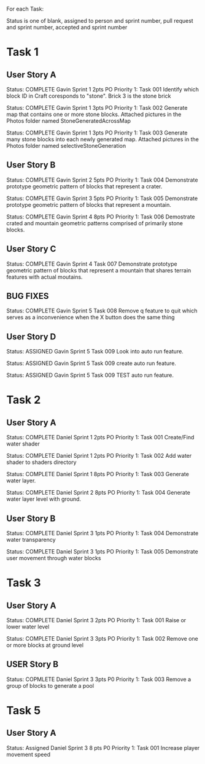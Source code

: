 For each Task:

Status is one of blank, assigned to person and sprint number, pull request and sprint number, accepted and sprint number
# Task 1
## User Story A
 Status: COMPLETE Gavin Sprint 1 2pts PO Priority 1: Task 001 Identify which block ID in Craft coresponds to "stone".
                        Brick 3 is the stone brick
                        
  Status: COMPLETE Gavin Sprint 1 3pts PO Priority 1: Task 002 Generate map that contains one or more stone blocks.
                        Attached pictures in the Photos folder named StoneGeneratedAcrossMap
                        
  Status: COMPLETE Gavin Sprint 1 3pts PO Priority 1: Task 003 Generate many stone blocks into each newly generated map.
                        Attached pictures in the Photos folder named selectiveStoneGeneration
  
## User Story B
 Status: COMPLETE Gavin Sprint 2 5pts PO Priority 1: Task 004 Demonstrate prototype geometric pattern of blocks that represent a crater.
  
Status: COMPLETE Gavin Sprint 3  5pts PO Priority 1: Task 005 Demonstrate prototype geometric pattern of blocks that represent a mountain.
  
Status: COMPLETE Gavin Sprint 4  8pts PO Priority 1: Task 006 Demostrate crated and mountain geometric patterns comprised of primarily stone blocks.

## User Story C
 Status: COMPLETE Gavin Sprint 4 Task 007 Demonstrate prototype geometric pattern of blocks that represent a mountain that shares terrain features with actual moutains.
 
 ## BUG FIXES
 Status: COMPLETE Gavin Sprint 5 Task 008 Remove q feature to quit which serves as a inconvenience when the X button does the same thing
 
## User Story D
 Status: ASSIGNED Gavin Sprint 5 Task 009 Look into auto run feature.
 
 Status: ASSIGNED Gavin Sprint 5 Task 009 create auto run feature.
 
 Status: ASSIGNED Gavin Sprint 5 Task 009 TEST auto run feature.
 
# Task 2
## User Story A
  Status: COMPLETE Daniel Sprint 1 2pts PO Priority 1: Task 001 Create/Find water shader
  
  Status: COMPLETE Daniel Sprint 1 2pts PO Priority 1: Task 002 Add water shader to shaders directory
  
  Status: COMPLETE Daniel Sprint 1 8pts PO Priority 1: Task 003 Generate water layer.
  
  Status: COMPLETE Daniel Sprint 2 8pts PO Priority 1: Task 004 Generate water layer level with ground.
  
## User Story B
  Status: COMPLETE Daniel Sprint 3 1pts PO Priority 1: Task 004 Demonstrate water transparency
  
  Status: COMPLETE Daniel Sprint 3 1pts PO Priority 1: Task 005 Demonstrate user movement through water blocks
  
  # Task 3
## User Story A
  Status: COMPLETE Daniel Sprint 3 2pts PO Priority 1: Task 001 Raise or lower water level
  
  Status: COMPLETE Daniel Sprint 3 3pts PO Priority 1: Task 002 Remove one or more blocks at ground level
## USER Story B
  Status: COPMLETE Daniel Sprint 3 3pts P0 Priority 1: Task 003 Remove a group of blocks to generate a pool
  
  # Task 5
## User Story A
 Status: Assigned Daniel Sprint 3 8 pts P0 Priority 1: Task 001 Increase player movement speed
  
